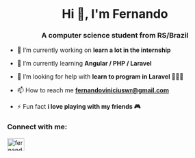 <!--
### Hi there, I'm Fernando 👋


**Young-Weiss/Young-Weiss** is a ✨ _special_ ✨ repository because its `README.md` (this file) appears on your GitHub profile.

Here are some ideas to get you started:

- 🔭 I'm currently working on looking for an internship
- 🌱 I’m currently learning ...
- 👯 I’m looking to collaborate on ...
- 🤔 I’m looking for help with ...
- 💬 Ask me about ...
- 📫 How to reach me: ...
- 😄 Pronouns: ...
- ⚡ Fun fact: ...
-->
<h1 align="center">Hi 👋, I'm Fernando</h1>
<h3 align="center">A computer science student from RS/Brazil</h3>

- 🔭 I’m currently working on **learn a lot in the internship**

- 🌱 I’m currently learning **Angular / PHP / Laravel**

- 🤝 I’m looking for help with **learn to program in Laravel** 👨🏻‍💻 

- 📫 How to reach me **fernandoviniciuswr@gmail.com**

- ⚡ Fun fact **i love playing with my friends 🎮**

<p align="left">
<h3 align="left">Connect with me:</h3>
<a href="https://linkedin.com/in/fernando-vinicius-weiss-da-rosa-53a575188/" target="blank"><img align="center" src="https://cdn.jsdelivr.net/npm/simple-icons@3.0.1/icons/linkedin.svg" alt="fernando-vinicius-weiss-da-rosa-53a575188/" height="30" width="40" /></a>
</p>

<!--
<h3 align="left">Languages and Tools:</h3>
<p align="left"> <a href="https://www.w3schools.com/css/" target="_blank"> <img src="https://devicons.github.io/devicon/devicon.git/icons/css3/css3-original-wordmark.svg" alt="css3" width="40" height="40"/> </a> <a href="https://www.w3.org/html/" target="_blank">  </a> <a href="https://www.java.com" target="_blank"> <img src="https://devicons.github.io/devicon/devicon.git/icons/java/java-original-wordmark.svg" alt="java" width="40" height="40"/> </a> <a href="https://developer.mozilla.org/en-US/docs/Web/JavaScript" target="_blank"> <img src="https://devicons.github.io/devicon/devicon.git/icons/javascript/javascript-original.svg" alt="javascript" width="40" height="40"/> </a> <a href="https://www.mysql.com/" target="_blank"> <img src="https://devicons.github.io/devicon/devicon.git/icons/mysql/mysql-original-wordmark.svg" alt="mysql" width="40" height="40"/> </a> <a href="https://nodejs.org" target="_blank"> <img src="https://devicons.github.io/devicon/devicon.git/icons/nodejs/nodejs-original-wordmark.svg" alt="nodejs" width="40" height="40"/> </a> </p>

-->
